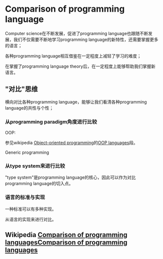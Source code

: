 # Comparison of programming language

Computer science在不断发展，促进了programming language也跟随不断发展，我们不仅需要不断地学习programming language的新特性，还需要掌握更多的语言；

各种programming language相互借鉴在一定程度上减轻了学习的难度；

在掌握了programming language theory后，在一定程度上能够帮助我们掌握新语言。

## "对比"思维

横向对比各种programming language，能够让我们看清各种programming language的共性与个性；



### 从programming paradigm角度进行比较

OOP: 

参见wikipedia [Object-oriented programming](https://en.wikipedia.org/wiki/Object-oriented_programming)的[OOP languages](https://en.wikipedia.org/wiki/Object-oriented_programming#OOP_languages)段。

Generic programming



### 从type system来进行比较

"type system"是programming language的核心，因此可以作为对比programming language的切入点。



### 语言的标准与实现

一种标准可以有多种实现。

从语言的实现来进行对比。



## Wikipedia [Comparison of programming languagesComparison of programming languages](https://infogalactic.com/info/Comparison_of_programming_languages)



